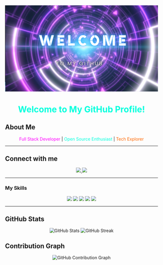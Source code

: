 <p align="center">
  <img src="https://github.com/Vert-k/Vert-k/blob/f934e61ab843ebbe7cf285f1a437c794711479db/Black%20and%20Blue%20Neon%20Technology%20Video_20240808_110408_0000.png" alt="Neon Banner" />
</p>

<h1 align="center" style="color:#00ffdd;">Welcome to My GitHub Profile!</h1>

## About Me
<p align="center">
  <span style="color:#ff00ff;">Full Stack Developer</span> | <span style="color:#00ffdd;">Open Source Enthusiast</span> | <span style="color:#ff6600;">Tech Explorer</span>
</p>

---

## Connect with me

<p align="center">
  <a href="https://discord.com/users/vert-k">
    <img src="https://img.shields.io/badge/-Discord-5865F2?style=for-the-badge&logo=discord&logoColor=white">
  </a>
  <a href="https://t.me/max_khalid">
    <img src="https://img.shields.io/badge/-Telegram-2CA5E0?style=for-the-badge&logo=telegram&logoColor=white">
  </a>
</p>

---

### My Skills

<p align="center">
  <img src="https://img.shields.io/badge/-HTML5-0d1117?style=for-the-badge&logo=html5&logoColor=ff6600">
  <img src="https://img.shields.io/badge/-CSS3-0d1117?style=for-the-badge&logo=css3&logoColor=44b2fb">
  <img src="https://img.shields.io/badge/-JavaScript-0d1117?style=for-the-badge&logo=javascript&logoColor=f7df1e">
  <img src="https://img.shields.io/badge/-Python-0d1117?style=for-the-badge&logo=python&logoColor=306998">
  <img src="https://img.shields.io/badge/-Node.js-0d1117?style=for-the-badge&logo=node.js&logoColor=41ab49">
</p>

---

## GitHub Stats

<p align="center">
  <img src="https://github-readme-stats.vercel.app/api?username=vert-k&show_icons=true&theme=radical" alt="GitHub Stats" />
  <img src="https://github-readme-streak-stats.herokuapp.com/?user=vert-k&theme=radical" alt="GitHub Streak" />
</p>

## Contribution Graph

<p align="center">
  <img src="https://activity-graph.herokuapp.com/graph?username=vert-k&theme=react-dark&bg_color=0d1117&color=00ffdd&line=ff00ff&point=ffffff" alt="GitHub Contribution Graph" />
</p>
